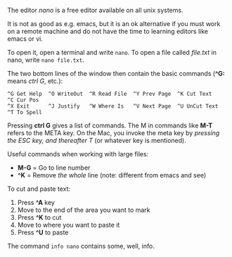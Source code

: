 The editor _nano_ is a free editor available on all unix systems.

It is not as good as e.g. emacs, but it is an ok alternative if you
must work on a remote machine and do not have the time to learning editors like emacs or vi.

To open it, open a terminal and write `nano`. To open a file called
_file.txt_ in nano, write `nano file.txt`.

The two bottom lines of the window then contain the basic commands
(**^G:** means _ctrl G_, etc.):

```
^G Get Help  ^O WriteOut  ^R Read File  ^Y Prev Page  ^K Cut Text    ^C Cur Pos
^X Exit      ^J Justify   ^W Where Is   ^V Next Page  ^U UnCut Text  ^T To Spell
```

Pressing **ctrl G** gives a list of commands.
The M in commands like **M-T** refers to the META key.
On the Mac, you invoke the meta key by
_pressing the ESC key, and thereafter T_
(or whatever key is mentioned).

Useful commands when working with large files:

- **M-G** = Go to line number
- **^K** = Remove _the whole_ line (note: different from emacs and see)

To cut and paste text:

1. Press **^A** key
2. Move to the end of the area you want to mark
3. Press **^K** to cut
4. Move to where you want to paste it
5. Press **^U** to paste

The command `info nano` contains some, well, info.
